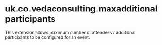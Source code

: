 uk.co.vedaconsulting.maxadditionalparticipants
==============================================

This extension allows maximum number of attendees / additional participants to be configured for an event.
